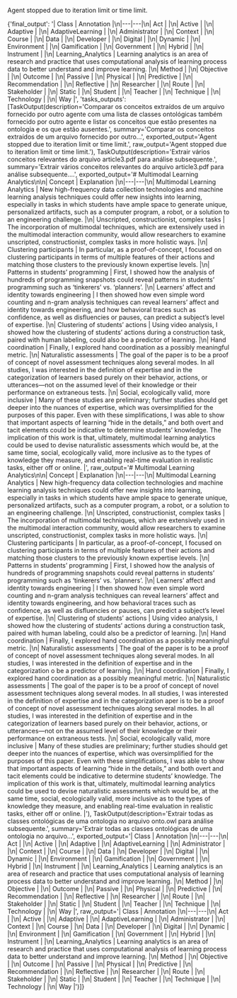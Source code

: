 Agent stopped due to iteration limit or time limit.


{'final_output': '| Class | Annotation |\n|---|---|\n| Act |  |\n| Active |  |\n| Adaptive |  |\n| AdaptiveLearning |  |\n| Administrator |  |\n| Context |  |\n| Course |  |\n| Data |  |\n| Developer |  |\n| Digital |  |\n| Dynamic |  |\n| Environment |  |\n| Gamification |  |\n| Government |  |\n| Hybrid |  |\n| Instrument |  |\n| Learning_Analytics | Learning analytics is an area of research and practice that uses computational analysis of learning process data to better understand and improve learning. |\n| Method |  |\n| Objective |  |\n| Outcome |  |\n| Passive |  |\n| Physical |  |\n| Predictive |  |\n| Recommendation |  |\n| Reflective |  |\n| Researcher |  |\n| Route |  |\n| Stakeholder |  |\n| Static |  |\n| Student |  |\n| Teacher |  |\n| Technique |  |\n| Technology |  |\n| Way |', 'tasks_outputs': [TaskOutput(description='Comparar os conceitos extraídos de um arquivo fornecido por outro agente com uma lista de classes ontológicas também fornecido por outro agente e listar os conceitos que estão presentes na ontologia e os que estão ausentes.', summary='Comparar os conceitos extraídos de um arquivo fornecido por outro...', exported_output='Agent stopped due to iteration limit or time limit.', raw_output='Agent stopped due to iteration limit or time limit.'), TaskOutput(description='Extrair vários conceitos relevantes do arquivo article3.pdf para análise subsequente.', summary='Extrair vários conceitos relevantes do arquivo article3.pdf para análise subsequente....', exported_output='# Multimodal Learning Analytics\n\n| Concept | Explanation |\n|---|---|\n| Multimodal Learning Analytics | New high-frequency data collection technologies and machine learning analysis techniques could offer new insights into learning, especially in tasks in which students have ample space to generate unique, personalized artifacts, such as a computer program, a robot, or a solution to an engineering challenge. |\n| Unscripted, constructionist, complex tasks | The incorporation of multimodal techniques, which are extensively used in the multimodal interaction community, would allow researchers to examine unscripted, constructionist, complex tasks in more holistic ways. |\n| Clustering participants | In particular, as a proof-of-concept, I focused on clustering participants in terms of multiple features of their actions and matching those clusters to the previously known expertise levels. |\n| Patterns in students’ programming | First, I showed how the analysis of hundreds of programming snapshots could reveal patterns in students’ programming such as ‘tinkerers’ vs. ‘planners’. |\n| Learners’ affect and identity towards engineering | I then showed how even simple word counting and n-gram analysis techniques can reveal learners’ affect and identity towards engineering, and how behavioral traces such as confidence, as well as disfluencies or pauses, can predict a subject’s level of expertise. |\n| Clustering of students’ actions | Using video analysis, I showed how the clustering of students’ actions during a construction task, paired with human labeling, could also be a predictor of learning. |\n| Hand coordination | Finally, I explored hand coordination as a possibly meaningful metric. |\n| Naturalistic assessments | The goal of the paper is to be a proof of concept of novel assessment techniques along several modes. In all studies, I was interested in the definition of expertise and in the categorization of learners based purely on their behavior, actions, or utterances—not on the assumed level of their knowledge or their performance on extraneous tests. |\n| Social, ecologically valid, more inclusive | Many of these studies are preliminary; further studies should get deeper into the nuances of expertise, which was oversimplified for the purposes of this paper. Even with these simplifications, I was able to show that important aspects of learning “hide in the details,” and both overt and tacit elements could be indicative to determine students’ knowledge. The implication of this work is that, ultimately, multimodal learning analytics could be used to devise naturalistic assessments which would be, at the same time, social, ecologically valid, more inclusive as to the types of knowledge they measure, and enabling real-time evaluation in realistic tasks, either off or online. |', raw_output='# Multimodal Learning Analytics\n\n| Concept | Explanation |\n|---|---|\n| Multimodal Learning Analytics | New high-frequency data collection technologies and machine learning analysis techniques could offer new insights into learning, especially in tasks in which students have ample space to generate unique, personalized artifacts, such as a computer program, a robot, or a solution to an engineering challenge. |\n| Unscripted, constructionist, complex tasks | The incorporation of multimodal techniques, which are extensively used in the multimodal interaction community, would allow researchers to examine unscripted, constructionist, complex tasks in more holistic ways. |\n| Clustering participants | In particular, as a proof-of-concept, I focused on clustering participants in terms of multiple features of their actions and matching those clusters to the previously known expertise levels. |\n| Patterns in students’ programming | First, I showed how the analysis of hundreds of programming snapshots could reveal patterns in students’ programming such as ‘tinkerers’ vs. ‘planners’. |\n| Learners’ affect and identity towards engineering | I then showed how even simple word counting and n-gram analysis techniques can reveal learners’ affect and identity towards engineering, and how behavioral traces such as confidence, as well as disfluencies or pauses, can predict a subject’s level of expertise. |\n| Clustering of students’ actions | Using video analysis, I showed how the clustering of students’ actions during a construction task, paired with human labeling, could also be a predictor of learning. |\n| Hand coordination | Finally, I explored hand coordination as a possibly meaningful metric. |\n| Naturalistic assessments | The goal of the paper is to be a proof of concept of novel assessment techniques along several modes. In all studies, I was interested in the definition of expertise and in the categorization o be a predictor of learning. |\n| Hand coordination | Finally, I explored hand coordination as a possibly meaningful metric. |\n| Naturalistic assessments | The goal of the paper is to be a proof of concept of novel assessment techniques along several modes. In all studies, I was interested in the definition of expertise and in the categorization aper is to be a proof of concept of novel assessment techniques along several modes. In all studies, I was interested in the definition of expertise and in the categorization of learners based purely on their behavior, actions, or utterances—not on the assumed level of their knowledge or their performance on extraneous tests. |\n| Social, ecologically valid, more inclusive | Many of these studies are preliminary; further studies should get deeper into the nuances of expertise, which was oversimplified for the purposes of this paper. Even with these simplifications, I was able to show that important aspects of learning “hide in the details,” and both overt and tacit elements could be indicative to determine students’ knowledge. The implication of this work is that, ultimately, multimodal learning analytics could be used to devise naturalistic assessments which would be, at the same time, social, ecologically valid, more inclusive as to the types of knowledge they measure, and enabling real-time evaluation in realistic tasks, either off or online. |'), TaskOutput(description='Extrair todas as classes ontológicas de uma ontologia no arquivo onto.owl para análise subsequente.', summary='Extrair todas as classes ontológicas de uma ontologia no arquivo...', exported_output='| Class | Annotation |\n|---|---|\n| Act |  |\n| Active |  |\n| Adaptive |  |\n| AdaptiveLearning |  |\n| Administrator |  |\n| Context |  |\n| Course |  |\n| Data |  |\n| Developer |  |\n| Digital |  |\n| Dynamic |  |\n| Environment |  |\n| Gamification |  |\n| Government |  |\n| Hybrid |  |\n| Instrument |  |\n| Learning_Analytics | Learning analytics is an area of research and practice that uses computational analysis of learning process data to better understand and improve learning. |\n| Method |  |\n| Objective |  |\n| Outcome |  |\n| Passive |  |\n| Physical |  |\n| Predictive |  |\n| Recommendation |  |\n| Reflective |  |\n| Researcher |  |\n| Route |  |\n| Stakeholder |  |\n| Static |  |\n| Student |  |\n| Teacher |  |\n| Technique |  |\n| Technology |  |\n| Way |', raw_output='| Class | Annotation |\n|---|---|\n| Act |  |\n| Active |  |\n| Adaptive |  |\n| AdaptiveLearning |  |\n| Administrator |  |\n| Context |  |\n| Course |  |\n| Data |  |\n| Developer |  |\n| Digital |  |\n| Dynamic |  |\n| Environment |  |\n| Gamification |  |\n| Government |  |\n| Hybrid |  |\n| Instrument |  |\n| Learning_Analytics | Learning analytics is an area of research and practice that uses computational analysis of learning process data to better understand and improve learning. |\n| Method |  |\n| Objective |  |\n| Outcome |  |\n| Passive |  |\n| Physical |  |\n| Predictive |  |\n| Recommendation |  |\n| Reflective |  |\n| Researcher |  |\n| Route |  |\n| Stakeholder |  |\n| Static |  |\n| Student |  |\n| Teacher |  |\n| Technique |  |\n| Technology |  |\n| Way |')]}